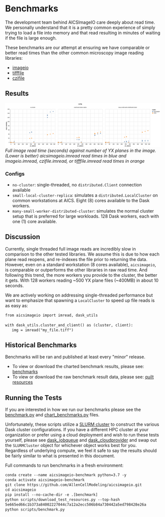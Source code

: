 # Benchmarks

The development team behind AICSImageIO care deeply about read time. We personally
understand that it is a pretty common experience of simply trying to load a file into
memory and that read resulting in minutes of waiting if the file is large enough.

These benchmarks are our attempt at ensuring we have comparable or better read times
than the other common microscopy image reading libraries:
* [imageio](https://github.com/imageio/imageio)
* [tifffile](https://github.com/cgohlke/tifffile)
* [czifile](https://pypi.org/project/czifile/)

## Results
![aicsimageio read times](_static/benchmarks/3.1.4-primary.png)
_Full image read time (seconds) against number of YX planes in the image._
_(Lower is better)_
_aicsimageio.imread read times in blue and_
_imageio.imread, czifile.imread, or tifffile.imread read times in orange_

### Configs
* `no-cluster`: single-threaded, no `distributed.Client` connection available
* `small-local-cluster-replica`: simulates a `distributed.LocalCluster` on common
  workstations at AICS. Eight (8) cores available to the Dask workers.
* `many-small-worker-distributed-cluster`: simulates the normal cluster setup that is
  preferred for large workloads. 128 Dask workers, each with one (1) core available.

## Discussion
Currently, single threaded full image reads are incredibly slow in comparison to the
other tested libraries. We assume this is due to how each plane read reopens, and
re-indexes the file prior to returning the data. However, even on a standard workstation
(8 cores available), `aicsimageio`, is comparable or outperforms the other libraries in
raw read time. And following this trend, the more workers you provide to the cluster,
the better it gets. With 128 workers reading ~500 YX plane files (~400MB) in about 10
seconds.

We are actively working on addressing single-threaded performance but want to emphasize
that spawning a `LocalCluster` to speed up file reads is as easy as:
```
from aicsimageio import imread, dask_utils

with dask_utils.cluster_and_client() as (cluster, client):
   img = imread("my_file.tiff")
```

## Historical Benchmarks
Benchmarks will be ran and published at least every "minor" release.
* To view or download the charted benchmark results, please see:
[benchmarks](https://github.com/AllenCellModeling/aicsimagio/docs/_static/benchmarks)
* To view or download the raw benchmark result data, please see:
[quilt resources](https://open.quiltdata.com/b/aics-modeling-packages-test-resources/packages/aicsimageio/benchmarks/revisions)

## Running the Tests
If you are interested in how we run our benchmarks please see the
[benchmark.py](https://github.com/AllenCellModeling/aicsimageio/scripts/benchmark.py)
and [chart_benchmarks.py](https://github.com/AllenCellModeling/aicsimageio/scripts/chart_benchmarks.py)
files.

Unfortunately, these scripts utilize a
[SLURM cluster](https://slurm.schedmd.com/overview.html) to construct the various Dask
cluster configurations. If you have a different HPC cluster at your organization or
prefer using a cloud deployment and wish to run these tests yourself, please see
[dask_jobqueue](https://jobqueue.dask.org/en/latest/) and
[dask_cloudprovider](https://cloudprovider.dask.org/en/latest/) and swap out the
`SLURMCluster` object for whichever object works best for you. Regardless of underlying
compute, we feel it safe to say the results should be fairly similar to what is
presented in this document.

Full commands to run benchmarks in a fresh environment:
```
conda create --name aicsimageio-benchmark python=3.7 -y
conda activate aicsimageio-benchmark
git clone https://github.com/AllenCellModeling/aicsimageio.git
cd aicsimageio
pip install --no-cache-dir -e .[benchmark]
python scripts/download_test_resources.py --top-hash 5e665ed66c1b373a84002227044c7a12a2ecc506b84a730442a5ed798428e26a
python scripts/benchmark.py
```
